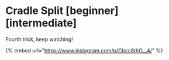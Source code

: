 # Cradle Split \[beginner] \[intermediate]

Fourth trick, keep watching!

{% embed url="https://www.instagram.com/p/Cbcc8thO__4/" %}
